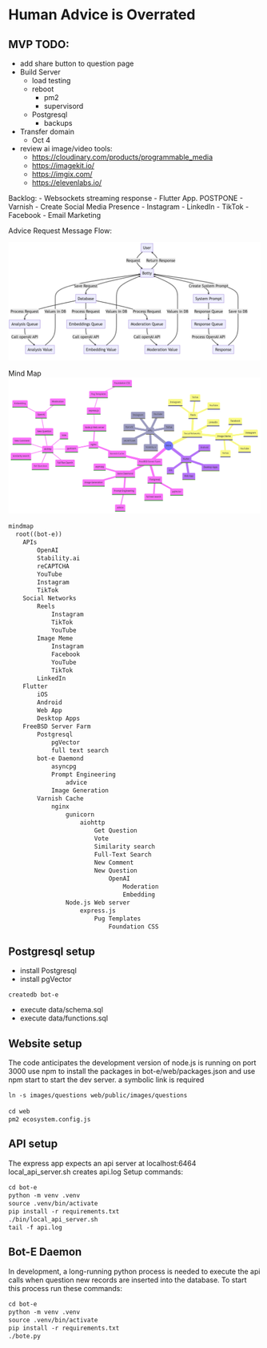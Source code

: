 # Human Advice is Overrated


## MVP TODO:

- add share button to question page
- Build Server
    - load testing
    - reboot
        - pm2
        - supervisord
    - Postgresql 
        - backups
- Transfer domain
    - Oct 4
- review ai image/video tools:
    - https://cloudinary.com/products/programmable_media
    - https://imagekit.io/
    - https://imgix.com/
    - https://elevenlabs.io/

Backlog:
    - Websockets streaming response
    - Flutter App.  POSTPONE
    - Varnish
    - Create Social Media Presence
        - Instagram
        - LinkedIn
        - TikTok
        - Facebook
    - Email Marketing

Advice Request Message Flow:

![Sequence Diagram](docs/bot-e_flow.png "Sequence Diagram")

Mind Map
![mindmap](docs/mindmap.png "mindmap")

```
mindmap
  root((bot-e))
    APIs
        OpenAI
        Stability.ai
        reCAPTCHA
        YouTube
        Instagram
        TikTok
    Social Networks
        Reels
            Instagram
            TikTok
            YouTube
        Image Meme
            Instagram
            Facebook
            YouTube
            TikTok
        LinkedIn
    Flutter
        iOS
        Android
        Web App
        Desktop Apps
    FreeBSD Server Farm
        Postgresql
            pgVector
            full text search
        bot-e Daemond
            asyncpg
            Prompt Engineering
                advice
            Image Generation
        Varnish Cache
            nginx
                gunicorn
                    aiohttp
                        Get Question
                        Vote
                        Similarity search
                        Full-Text Search
                        New Comment
                        New Question
                            OpenAI
                                Moderation
                                Embedding
                Node.js Web server
                    express.js
                        Pug Templates
                            Foundation CSS
```


## Postgresql setup

- install Postgresql
- install pgVector
```
createdb bot-e
```
- execute data/schema.sql
- execute data/functions.sql

## Website setup

The code anticipates the development version of node.js is running on port 3000
use npm to install the packages in bot-e/web/packages.json and use npm start
to start the dev server. a symbolic link is required

```
ln -s images/questions web/public/images/questions

cd web
pm2 ecosystem.config.js
```

## API setup

The express app expects an api server at localhost:6464 
local_api_server.sh creates api.log
Setup commands:

```
cd bot-e
python -m venv .venv
source .venv/bin/activate
pip install -r requirements.txt
./bin/local_api_server.sh
tail -f api.log
```

## Bot-E Daemon

In development, a long-running python process is needed to 
execute the api calls when question new records are inserted into the database. 
To start this process run these commands:

```
cd bot-e
python -m venv .venv
source .venv/bin/activate
pip install -r requirements.txt
./bote.py
```


